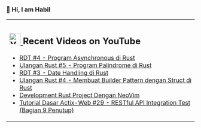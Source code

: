 ### 👋 Hi, I am Habil

<table><tr><td valign="top" width="50%">

## <a href="https://www.youtube.com/@devactivity"><img src="https://clipground.com/images/youtube-logo-vector-clipart-5.jpg" title="Dev Activity Youtube Channel" alt="Youtube Channel" width="30"/> </a>   Recent Videos on YouTube      
 
<!-- YOUTUBE-VIDEOS-LIST:START -->
- [RDT #4 - Program Asynchronous di Rust](https://www.youtube.com/watch?v=3mXcbJV8QJk)
- [Ulangan Rust #5 - Program Palindrome di Rust](https://www.youtube.com/watch?v=Q--k7m4ms3s)
- [RDT #3 - Date Handling di Rust](https://www.youtube.com/watch?v=DUURd4SSK90)
- [Ulangan Rust #4 - Membuat Builder Pattern dengan Struct di Rust](https://www.youtube.com/watch?v=inO_IUTWVh8)
- [Development Rust Project Dengan NeoVim](https://www.youtube.com/watch?v=Y6sZRUklBLM)
- [Tutorial Dasar Actix-Web #29 - RESTful API Integration Test (Bagian 9 Penutup)](https://www.youtube.com/watch?v=TEiY603Yiuw)
<!-- YOUTUBE-VIDEOS-LIST:END --> 
</td></tr></table>
